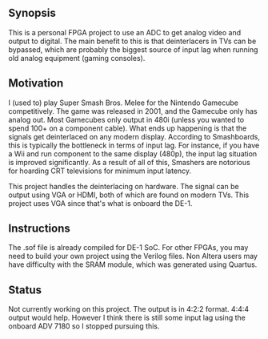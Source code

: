 ## Synopsis

This is a personal FPGA project to use an ADC to get analog video and output to digital. The main benefit to this is that deinterlacers in TVs can be bypassed, which are probably the biggest source of input lag when running old analog equipment (gaming consoles).

## Motivation

I (used to) play Super Smash Bros. Melee for the Nintendo Gamecube competitively. The game was released in 2001, and the Gamecube only has analog out. Most Gamecubes only output in 480i (unless you wanted to spend 100+ on a component cable). What ends up happening is that the signals get deinterlaced on any modern display. According to Smashboards, this is typically the bottleneck in terms of input lag. For instance, if you have a Wii and run component to the same display (480p), the input lag situation is improved significantly. As a result of all of this, Smashers are notorious for hoarding CRT televisions for minimum input latency.

This project handles the deinterlacing on hardware. The signal can be output using VGA or HDMI, both of which are found on modern TVs. This project uses VGA since that's what is onboard the DE-1.

## Instructions

The .sof file is already compiled for DE-1 SoC. For other FPGAs, you may need to build your own project using the Verilog files. Non Altera users may have difficulty with the SRAM module, which was generated using Quartus.

## Status

Not currently working on this project. The output is in 4:2:2 format. 4:4:4 output would help. However I think there is still some input lag using the onboard ADV 7180 so I stopped pursuing this.